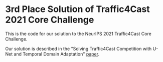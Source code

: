 # 3rd Place Solution of Traffic4Cast 2021 Core Challenge

This is the code for our solution to the NeurIPS 2021 Traffic4Cast Core Challenge.

Our solution is described in the "Solving Traffic4Cast Competition with U-Net and Temporal Domain Adaptation" [paper](https://github.com/jbr-ai-labs/traffic4cast-2021/blob/dev/technical_report.pdf).
